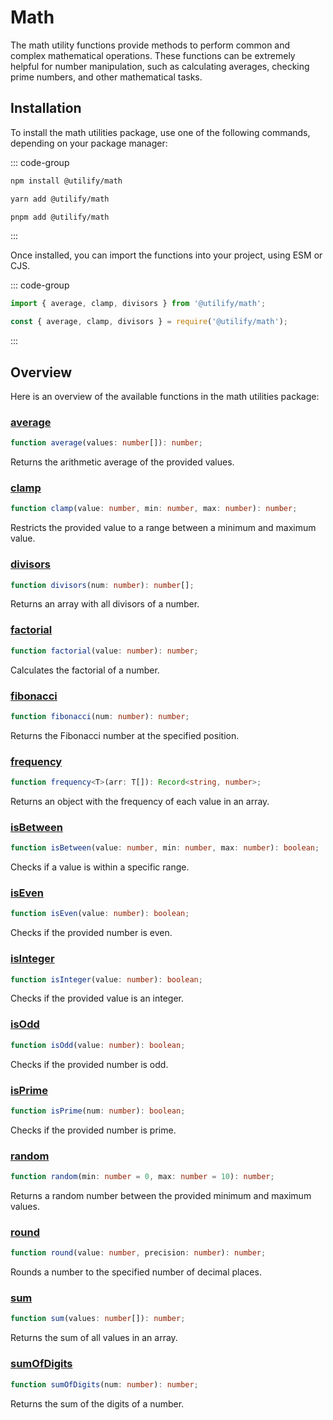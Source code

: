 # Math <Badge type="tip" text="1.0.2" />

The math utility functions provide methods to perform common and complex mathematical operations. These functions can be extremely helpful for number manipulation, such as calculating averages, checking prime numbers, and other mathematical tasks.

## **Installation**

To install the math utilities package, use one of the following commands, depending on your package manager:

::: code-group

```bash [npm]
npm install @utilify/math
```

```bash [yarn]
yarn add @utilify/math
```

```bash [pnpm]
pnpm add @utilify/math
```

:::

Once installed, you can import the functions into your project, using ESM or CJS.

::: code-group

```typescript [esm]
import { average, clamp, divisors } from '@utilify/math';
```

```javascript [cjs]
const { average, clamp, divisors } = require('@utilify/math');
```

:::

## **Overview**

Here is an overview of the available functions in the math utilities package:

### [average](./average.md)
```typescript
function average(values: number[]): number;
```
Returns the arithmetic average of the provided values.

### [clamp](./clamp.md)
```typescript
function clamp(value: number, min: number, max: number): number;
```
Restricts the provided value to a range between a minimum and maximum value.

### [divisors](./divisors.md)
```typescript
function divisors(num: number): number[];
```
Returns an array with all divisors of a number.

### [factorial](./factorial.md)
```typescript
function factorial(value: number): number;
```
Calculates the factorial of a number.

### [fibonacci](./fibonacci.md)
```typescript
function fibonacci(num: number): number;
```
Returns the Fibonacci number at the specified position.

### [frequency](./frequency.md)
```typescript
function frequency<T>(arr: T[]): Record<string, number>;
```
Returns an object with the frequency of each value in an array.

### [isBetween](./isBetween.md)
```typescript
function isBetween(value: number, min: number, max: number): boolean;
```
Checks if a value is within a specific range.

### [isEven](./isEven.md)
```typescript
function isEven(value: number): boolean;
```
Checks if the provided number is even.

### [isInteger](./isInteger.md)
```typescript
function isInteger(value: number): boolean;
```
Checks if the provided value is an integer.

### [isOdd](./isOdd.md)
```typescript
function isOdd(value: number): boolean;
```
Checks if the provided number is odd.

### [isPrime](./isPrime.md)
```typescript
function isPrime(num: number): boolean;
```
Checks if the provided number is prime.

### [random](./random.md)
```typescript
function random(min: number = 0, max: number = 10): number;
```
Returns a random number between the provided minimum and maximum values.

### [round](./round.md)
```typescript
function round(value: number, precision: number): number;
```
Rounds a number to the specified number of decimal places.

### [sum](./sum.md)
```typescript
function sum(values: number[]): number;
```
Returns the sum of all values in an array.

### [sumOfDigits](./sumOfDigits.md)
```typescript
function sumOfDigits(num: number): number;
```
Returns the sum of the digits of a number.